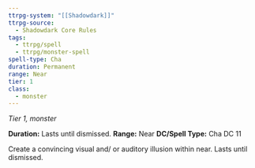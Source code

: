 ```yaml
---
ttrpg-system: "[[Shadowdark]]"
ttrpg-source:
  - Shadowdark Core Rules
tags:
  - ttrpg/spell
  - ttrpg/monster-spell
spell-type: Cha
duration: Permanent
range: Near
tier: 1
class:
  - monster
---
```

*Tier 1, monster*

**Duration:** Lasts until dismissed. 
**Range:** Near
**DC/Spell Type:** Cha DC 11

Create a convincing visual and/ or auditory illusion within near. Lasts until dismissed. 
